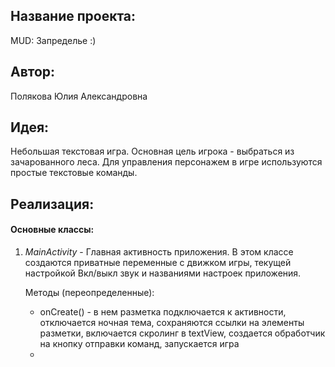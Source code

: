 ## Название проекта:

MUD: Запределье :)

## Автор:

Полякова Юлия Александровна

## Идея:

Небольшая текстовая игра. Основная цель игрока - выбраться из зачарованного леса. Для управления персонажем в игре используются простые текстовые команды.

## Реализация:

#### Основные классы:

1. *MainActivity* - Главная активность приложения. В этом классе создаются приватные переменные с движком игры, текущей настройкой Вкл/выкл звук и названиями настроек приложения.

    Методы (переопределенные):
    * onCreate() - в нем разметка подключается к активности, отключается ночная тема, сохраняются ссылки на элементы разметки, включается скролинг в textView, создается обработчик на кнопку отправки команд, запускается игра
    * 
